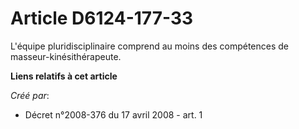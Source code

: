 # Article D6124-177-33

L'équipe pluridisciplinaire comprend au moins des compétences de masseur-kinésithérapeute.

**Liens relatifs à cet article**

_Créé par_:

  - Décret n°2008-376 du 17 avril 2008 - art. 1
